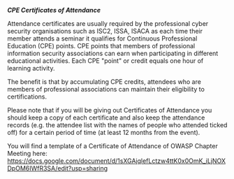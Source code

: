 ***CPE Certificates of Attendance***

Attendance certificates are usually required by the professional cyber security organisations such as ISC2, ISSA, ISACA  as each time their member attends a seminar 
it qualifies for Continuous Professional Education (CPE) points.
CPE points that members of professional information security associations can earn when participating in different educational activities. 
Each CPE "point" or credit equals one hour of learning activity. 

The benefit is that by accumulating CPE credits, attendees who are members of professional associations can maintain their eligibility to certifications. 

Please note that if you will be giving out Certificates of Attendance you should keep a copy of each certificate and also keep the attendance records (e.g. the attendee list with the names of people who attended ticked off) for a certain period of time (at least 12 months from the event).  

You will find a template of a Certificate of Attendance of OWASP Chapter Meeting here: https://docs.google.com/document/d/1sXGAjqlefLctzw4ttK0x0OmK_iLjNOXDpOM6IWfR3SA/edit?usp=sharing
